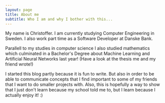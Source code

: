 ```yaml
---
layout: page
title: About me
subtitle: Who I am and why I bother with this...
---
```


My name is Christoffer. I am currently studying Computer Engineering in Sweden. I also work part time as a Software Developer at Danske Bank.

Parallell to my studies in computer science I also studied mathematics which culminated in a Bachelor's Degree about Machine Learning and Artificial Neural Networks last year! (Have a look at the thesis me and my friend wrote!)

I started this blog partly because it is fun to write. But also in order to be able to communicate concepts that I find important to some of my friends that I want to do smaller projects with. Also, this is hopefully a way to show that I just don't learn because my school told me to, but I learn because I actually enjoy it! :)
